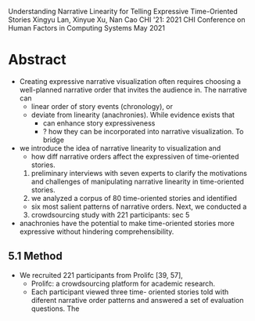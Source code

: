 Understanding Narrative Linearity for Telling Expressive Time-Oriented Stories
Xingyu Lan, Xinyue Xu, Nan Cao
CHI '21: 2021 CHI Conference on Human Factors in Computing Systems May 2021

# Abstract

* Creating expressive narrative visualization often requires choosing a
  well-planned narrative order that invites the audience in. The narrative can
  * linear order of story events (chronology), or 
  * deviate from linearity (anachronies). While evidence exists that
    * can enhance story expressiveness
    * ? how they can be incorporated into narrative visualization.  To bridge
* we introduce the idea of narrative linearity to visualization and
  * how diff narrative orders affect the expressiven of time-oriented stories.
  1. preliminary interviews with seven experts to clarify the motivations and
     challenges of manipulating narrative linearity in time-oriented stories.
  2. we analyzed a corpus of 80 time-oriented stories and identified 
    * six most salient patterns of narrative orders. Next, we conducted a
  3. crowdsourcing study with 221 participants: sec 5
* anachronies have the potential to make time-oriented stories more expressive
  without hindering comprehensibility.

## 5.1 Method

* We recruited 221 participants from Prolifc [39, 57], 
  * Prolifc: a crowdsourcing platform for academic research. 
  * Each participant viewed three time- oriented stories told with diferent
    narrative order patterns and answered a set of evaluation questions. The
